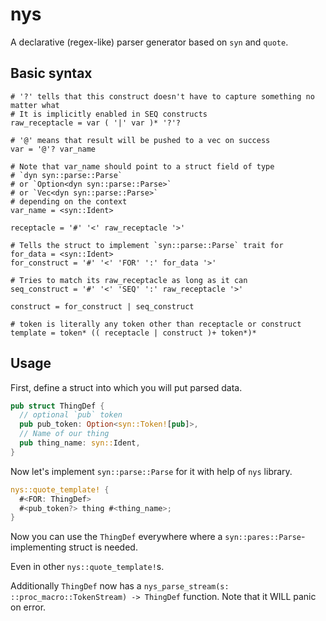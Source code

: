 # nys

A declarative (regex-like) parser generator based on `syn` and `quote`. 

## Basic syntax

```
# '?' tells that this construct doesn't have to capture something no matter what
# It is implicitly enabled in SEQ constructs
raw_receptacle = var ( '|' var )* '?'?

# '@' means that result will be pushed to a vec on success
var = '@'? var_name

# Note that var_name should point to a struct field of type
# `dyn syn::parse::Parse`
# or `Option<dyn syn::parse::Parse>`
# or `Vec<dyn syn::parse::Parse>`
# depending on the context
var_name = <syn::Ident>

receptacle = '#' '<' raw_receptacle '>'

# Tells the struct to implement `syn::parse::Parse` trait for
for_data = <syn::Ident>
for_construct = '#' '<' 'FOR' ':' for_data '>'

# Tries to match its raw_receptacle as long as it can
seq_construct = '#' '<' 'SEQ' ':' raw_receptacle '>'

construct = for_construct | seq_construct

# token is literally any token other than receptacle or construct
template = token* (( receptacle | construct )+ token*)*
```

## Usage

First, define a struct into which you will put parsed data.

```rust
pub struct ThingDef {
  // optional `pub` token
  pub pub_token: Option<syn::Token![pub]>,
  // Name of our thing
  pub thing_name: syn::Ident,
}
```

Now let's implement `syn::parse::Parse` for it with help of `nys` library.

```rust
nys::quote_template! {
  #<FOR: ThingDef>
  #<pub_token?> thing #<thing_name>;
}
```

Now you can use the `ThingDef` everywhere where a `syn::pares::Parse`-implementing struct
is needed.

Even in other `nys::quote_template!`s.

Additionally `ThingDef` now has a `nys_parse_stream(s: ::proc_macro::TokenStream) -> ThingDef` function.
Note that it WILL panic on error.